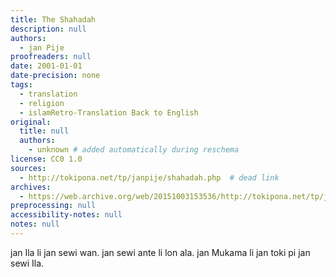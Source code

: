 ```yaml
---
title: The Shahadah
description: null
authors:
  - jan Pije
proofreaders: null
date: 2001-01-01
date-precision: none
tags:
  - translation
  - religion
  - islamRetro-Translation Back to English
original:
  title: null
  authors:
    - unknown # added automatically during reschema
license: CC0 1.0
sources:
  - http://tokipona.net/tp/janpije/shahadah.php  # dead link
archives:
  - https://web.archive.org/web/20151003153536/http://tokipona.net/tp/janpije/shahadah.php
preprocessing: null
accessibility-notes: null
notes: null
---
```


<!--
### Arabic 

لا إله إلا الله محمد رسول الله

lā ilāha illā-llāh, wa muħammadan rasūlu-llāh -->

<!--
### English

There is no god but Allah, and Muhammad is the messenger of Allah.
-->

<!-- ### Toki Pona -->
jan Ila li jan sewi wan. jan sewi ante li lon ala. jan Mukama li jan toki pi jan sewi Ila. 

<!--
### Retro-Translation Back to English

Allah is one god. Other gods don't exist. Muhammad is the speaker of Allah.
-->
